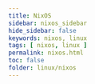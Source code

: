 ```yaml
---
title: NixOS
sidebar: nixos_sidebar
hide_sidebar: false
keywords: nixos, linux
tags: [ nixos, linux ]
permalink: nixos.html
toc: false
folder: linux/nixos
---
```

